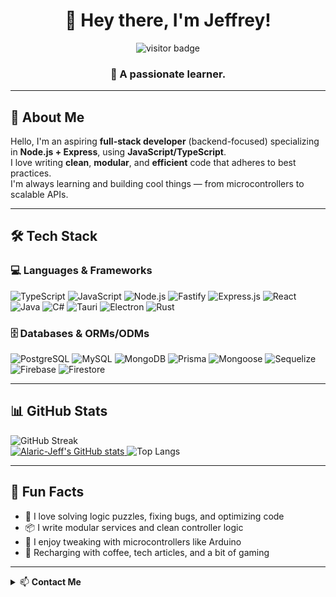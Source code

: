 <h1 align="center">👋 Hey there, I'm Jeffrey!</h1>
<p align="center">
  <img src="https://komarev.com/ghpvc/?username=Alaric-Jeff&style=flat-square&color=brightgreen" alt="visitor badge"/>
</p>
<h3 align="center">🧠 A passionate learner.</h3>

---

## 🧠 About Me

Hello, I'm an aspiring **full-stack developer** (backend-focused) specializing in **Node.js + Express**, using **JavaScript/TypeScript**.  
I love writing **clean**, **modular**, and **efficient** code that adheres to best practices.  
I'm always learning and building cool things — from microcontrollers to scalable APIs.

---

## 🛠️ Tech Stack

### 💻 Languages & Frameworks

![TypeScript](https://img.shields.io/badge/TypeScript-3178C6?style=flat-square&logo=typescript&logoColor=white)
![JavaScript](https://img.shields.io/badge/JavaScript-F7DF1E?style=flat-square&logo=javascript&logoColor=black)
![Node.js](https://img.shields.io/badge/Node.js-339933?style=flat-square&logo=node.js&logoColor=white)
![Fastify](https://img.shields.io/badge/Fastify-20232A?style=flat-square&logo=fastify&logoColor=white)
![Express.js](https://img.shields.io/badge/Express.js-000000?style=flat-square&logo=express&logoColor=white)
![React](https://img.shields.io/badge/React-20232A?style=flat-square&logo=react&logoColor=61DAFB)
![Java](https://img.shields.io/badge/Java-ED8B00?style=flat-square&logo=java&logoColor=white)
![C#](https://img.shields.io/badge/C%23-239120?style=flat-square&logo=c-sharp&logoColor=white)
![Tauri](https://img.shields.io/badge/Tauri-FB9C33?style=flat-square&logo=tauri&logoColor=white)
![Electron](https://img.shields.io/badge/Electron-2B2E3A?style=flat-square&logo=electron&logoColor=9FEAF9)
![Rust](https://img.shields.io/badge/Rust-000000?style=flat-square&logo=rust&logoColor=white)

### 🗄️ Databases & ORMs/ODMs

![PostgreSQL](https://img.shields.io/badge/PostgreSQL-4169E1?style=flat-square&logo=postgresql&logoColor=white)
![MySQL](https://img.shields.io/badge/MySQL-4479A1?style=flat-square&logo=mysql&logoColor=white)
![MongoDB](https://img.shields.io/badge/MongoDB-47A248?style=flat-square&logo=mongodb&logoColor=white)
![Prisma](https://img.shields.io/badge/Prisma-2D3748?style=flat-square&logo=prisma&logoColor=white)
![Mongoose](https://img.shields.io/badge/Mongoose-880000?style=flat-square&logo=mongoose&logoColor=white)
![Sequelize](https://img.shields.io/badge/Sequelize-52B0E7?style=flat-square&logo=sequelize&logoColor=white)
![Firebase](https://img.shields.io/badge/Firebase-FFCA28?style=flat-square&logo=firebase&logoColor=black)
![Firestore](https://img.shields.io/badge/Firestore-FF6F00?style=flat-square&logo=google-cloud&logoColor=white)

---

## 📊 GitHub Stats

![GitHub Streak](https://github-readme-streak-stats.herokuapp.com/?user=Alaric-Jeff&theme=radical)  
[![Alaric-Jeff's GitHub stats](https://github-readme-stats.vercel.app/api?username=Alaric-Jeff&show_icons=true&theme=radical)  ](https://github-readme-stats.vercel.app/api?username=Alaric-Jeff&show_icons=true&theme=radical&cache_seconds=1800
)
![Top Langs](https://github-readme-stats.vercel.app/api/top-langs/?username=Alaric-Jeff&layout=compact&theme=radical)  

---

## 🧩 Fun Facts

- 🧠 I love solving logic puzzles, fixing bugs, and optimizing code  
- 📦 I write modular services and clean controller logic  
- 🧰 I enjoy tweaking with microcontrollers like Arduino  
- 🔋 Recharging with coffee, tech articles, and a bit of gaming  

---

<details>
  <summary>📫 <strong>Contact Me</strong></summary>

- Email: **jefsohandsome1@gmail.com**  
- GitHub: [@Alaric-Jeff](https://github.com/Alaric-Jeff)

</details>
